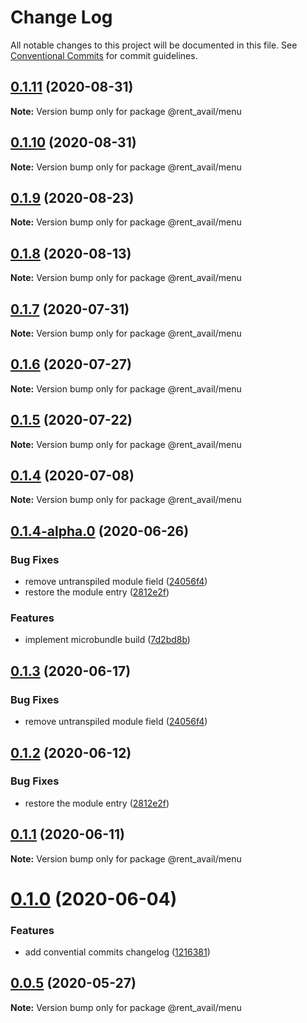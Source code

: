 # Change Log

All notable changes to this project will be documented in this file.
See [Conventional Commits](https://conventionalcommits.org) for commit guidelines.

## [0.1.11](https://github.com/rentalutions/elements/compare/@rent_avail/menu@0.1.10...@rent_avail/menu@0.1.11) (2020-08-31)

**Note:** Version bump only for package @rent_avail/menu





## [0.1.10](https://github.com/rentalutions/elements/compare/@rent_avail/menu@0.1.9...@rent_avail/menu@0.1.10) (2020-08-31)

**Note:** Version bump only for package @rent_avail/menu





## [0.1.9](https://github.com/rentalutions/elements/compare/@rent_avail/menu@0.1.8...@rent_avail/menu@0.1.9) (2020-08-23)

**Note:** Version bump only for package @rent_avail/menu





## [0.1.8](https://github.com/rentalutions/elements/compare/@rent_avail/menu@0.1.7...@rent_avail/menu@0.1.8) (2020-08-13)

**Note:** Version bump only for package @rent_avail/menu





## [0.1.7](https://github.com/rentalutions/elements/compare/@rent_avail/menu@0.1.6...@rent_avail/menu@0.1.7) (2020-07-31)

**Note:** Version bump only for package @rent_avail/menu





## [0.1.6](https://github.com/rentalutions/elements/compare/@rent_avail/menu@0.1.5...@rent_avail/menu@0.1.6) (2020-07-27)

**Note:** Version bump only for package @rent_avail/menu





## [0.1.5](https://github.com/rentalutions/elements/compare/@rent_avail/menu@0.1.4...@rent_avail/menu@0.1.5) (2020-07-22)

**Note:** Version bump only for package @rent_avail/menu





## [0.1.4](https://github.com/rentalutions/elements/compare/@rent_avail/menu@0.1.4-alpha.0...@rent_avail/menu@0.1.4) (2020-07-08)

**Note:** Version bump only for package @rent_avail/menu





## [0.1.4-alpha.0](https://github.com/rentalutions/elements/compare/@rent_avail/menu@0.1.0...@rent_avail/menu@0.1.4-alpha.0) (2020-06-26)


### Bug Fixes

* remove untranspiled module field ([24056f4](https://github.com/rentalutions/elements/commit/24056f4dcc4ab05fc8d0c604a0630d7b3a8aca3c))
* restore the module entry ([2812e2f](https://github.com/rentalutions/elements/commit/2812e2f5d71068ce37a8511d9b8c527b5d63efae))


### Features

* implement microbundle build ([7d2bd8b](https://github.com/rentalutions/elements/commit/7d2bd8b20990211f6d048a3f393d78ac15ce0142))





## [0.1.3](https://github.com/rentalutions/elements/compare/@rent_avail/menu@0.1.2...@rent_avail/menu@0.1.3) (2020-06-17)


### Bug Fixes

* remove untranspiled module field ([24056f4](https://github.com/rentalutions/elements/commit/24056f4dcc4ab05fc8d0c604a0630d7b3a8aca3c))





## [0.1.2](https://github.com/rentalutions/elements/compare/@rent_avail/menu@0.1.1...@rent_avail/menu@0.1.2) (2020-06-12)


### Bug Fixes

* restore the module entry ([2812e2f](https://github.com/rentalutions/elements/commit/2812e2f5d71068ce37a8511d9b8c527b5d63efae))





## [0.1.1](https://github.com/rentalutions/elements/compare/@rent_avail/menu@0.1.0...@rent_avail/menu@0.1.1) (2020-06-11)

**Note:** Version bump only for package @rent_avail/menu





# [0.1.0](https://github.com/rentalutions/elements/compare/@rent_avail/menu@0.0.4...@rent_avail/menu@0.1.0) (2020-06-04)


### Features

* add convential commits changelog ([1216381](https://github.com/rentalutions/elements/commit/1216381d4e1bb8eb8dea4a2293a8bb84662195a9))





## [0.0.5](https://github.com/rentalutions/elements/compare/@rent_avail/menu@0.0.4...@rent_avail/menu@0.0.5) (2020-05-27)

**Note:** Version bump only for package @rent_avail/menu
